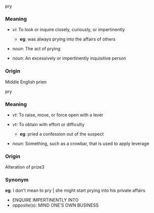 pry
### Meaning
+ _vi_: To look or inquire closely, curiously, or impertinently
    + __eg__: was always prying into the affairs of others

+ _noun_: The act of prying
+ _noun_: An excessively or impertinently inquisitive person

### Origin

Middle English prien

pry
### Meaning
+ _vt_: To raise, move, or force open with a lever
+ _vt_: To obtain with effort or difficulty
    + __eg__: pried a confession out of the suspect

+ _noun_: Something, such as a crowbar, that is used to apply leverage

### Origin

Alteration of prize3

### Synonym

__eg__: I don't mean to pry | she might start prying into his private affairs

+ ENQUIRE IMPERTINENTLY INTO
+ opposite(s): MIND ONE'S OWN BUSINESS


